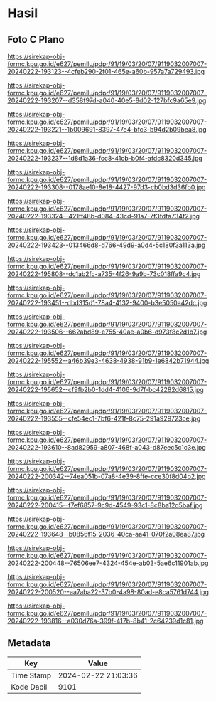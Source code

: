 # Hasil

## Foto C Plano

https://sirekap-obj-formc.kpu.go.id/e627/pemilu/pdpr/91/19/03/20/07/9119032007007-20240222-193123--4cfeb290-2f01-465e-a60b-957a7a729493.jpg

https://sirekap-obj-formc.kpu.go.id/e627/pemilu/pdpr/91/19/03/20/07/9119032007007-20240222-193207--d358f97d-a040-40e5-8d02-127bfc9a65e9.jpg

https://sirekap-obj-formc.kpu.go.id/e627/pemilu/pdpr/91/19/03/20/07/9119032007007-20240222-193221--1b009691-8397-47e4-bfc3-b94d2b09bea8.jpg

https://sirekap-obj-formc.kpu.go.id/e627/pemilu/pdpr/91/19/03/20/07/9119032007007-20240222-193237--1d8d1a36-fcc8-41cb-b0f4-afdc8320d345.jpg

https://sirekap-obj-formc.kpu.go.id/e627/pemilu/pdpr/91/19/03/20/07/9119032007007-20240222-193308--0178ae10-8e18-4427-97d3-cb0bd3d36fb0.jpg

https://sirekap-obj-formc.kpu.go.id/e627/pemilu/pdpr/91/19/03/20/07/9119032007007-20240222-193324--421ff48b-d084-43cd-91a7-7f3fdfa734f2.jpg

https://sirekap-obj-formc.kpu.go.id/e627/pemilu/pdpr/91/19/03/20/07/9119032007007-20240222-193423--013466d8-d766-49d9-a0d4-5c180f3a113a.jpg

https://sirekap-obj-formc.kpu.go.id/e627/pemilu/pdpr/91/19/03/20/07/9119032007007-20240222-195808--dc1ab2fc-a735-4f26-9a9b-73c018ffa9c4.jpg

https://sirekap-obj-formc.kpu.go.id/e627/pemilu/pdpr/91/19/03/20/07/9119032007007-20240222-193451--dbd315d1-78a4-4132-9400-b3e5050a42dc.jpg

https://sirekap-obj-formc.kpu.go.id/e627/pemilu/pdpr/91/19/03/20/07/9119032007007-20240222-193506--662abd89-e755-40ae-a0b6-d973f8c2d1b7.jpg

https://sirekap-obj-formc.kpu.go.id/e627/pemilu/pdpr/91/19/03/20/07/9119032007007-20240222-195552--a46b39e3-4638-4938-91b9-1e6842b71944.jpg

https://sirekap-obj-formc.kpu.go.id/e627/pemilu/pdpr/91/19/03/20/07/9119032007007-20240222-195652--cf9fb2b0-1dd4-4106-9d7f-bc42282d6815.jpg

https://sirekap-obj-formc.kpu.go.id/e627/pemilu/pdpr/91/19/03/20/07/9119032007007-20240222-193555--cfe54ec1-7bf6-421f-8c75-291a929723ce.jpg

https://sirekap-obj-formc.kpu.go.id/e627/pemilu/pdpr/91/19/03/20/07/9119032007007-20240222-193610--8ad82959-a807-468f-a043-d87eec5c1c3e.jpg

https://sirekap-obj-formc.kpu.go.id/e627/pemilu/pdpr/91/19/03/20/07/9119032007007-20240222-200342--74ea051b-07a8-4e39-8ffe-cce30f8d04b2.jpg

https://sirekap-obj-formc.kpu.go.id/e627/pemilu/pdpr/91/19/03/20/07/9119032007007-20240222-200415--f7ef6857-9c9d-4549-93c1-8c8ba12d5baf.jpg

https://sirekap-obj-formc.kpu.go.id/e627/pemilu/pdpr/91/19/03/20/07/9119032007007-20240222-193648--b0856f15-2036-40ca-aa41-070f2a08ea87.jpg

https://sirekap-obj-formc.kpu.go.id/e627/pemilu/pdpr/91/19/03/20/07/9119032007007-20240222-200448--76506ee7-4324-454e-ab03-5ae6c11901ab.jpg

https://sirekap-obj-formc.kpu.go.id/e627/pemilu/pdpr/91/19/03/20/07/9119032007007-20240222-200520--aa7aba22-37b0-4a98-80ad-e8ca5761d744.jpg

https://sirekap-obj-formc.kpu.go.id/e627/pemilu/pdpr/91/19/03/20/07/9119032007007-20240222-193816--a030d76a-399f-417b-8b41-2c64239d1c81.jpg


## Metadata

| Key        | Value               |
| ---------- | ------------------- |
| Time Stamp | 2024-02-22 21:03:36 |
| Kode Dapil | 9101                |



